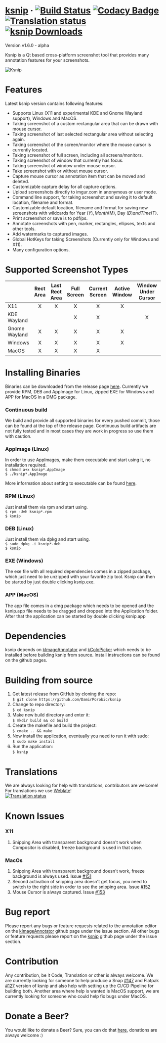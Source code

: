 # [ksnip](http://ksnip.org/) &middot; [![Build Status](https://travis-ci.org/DamirPorobic/ksnip.svg?branch=master)](https://travis-ci.org/DamirPorobic/ksnip) [![Codacy Badge](https://api.codacy.com/project/badge/Grade/94558bfc42d1466fae691a646cfe3f09)](https://www.codacy.com/app/DamirPorobic/ksnip?utm_source=github.com&amp;utm_medium=referral&amp;utm_content=DamirPorobic/ksnip&amp;utm_campaign=Badge_Grade) [![Translation status](https://hosted.weblate.org/widgets/ksnip/-/translations/svg-badge.svg)](https://hosted.weblate.org/engage/ksnip/?utm_source=widget) [![ksnip Downloads](https://img.shields.io/github/downloads/damirporobic/ksnip/total.svg)](https://github.com/damirporobic/ksnip/releases)


Version v1.6.0 - alpha

Ksnip is a Qt based cross-platform screenshot tool that provides many annotation features 
for your screenshots.

![Ksnip](https://i.imgur.com/TsDWwXC.png "Ksnip with annotations")


# Features
Latest ksnip version contains following features:
* Supports Linux (X11 and experimental KDE and Gnome Wayland support), Windows and MacOS.
* Taking screenshot of a custom rectangular area that can be drawn with mouse cursor.
* Taking screenshot of last selected rectangular area without selecting again.
* Taking screenshot of the screen/monitor where the mouse cursor is currently located.
* Taking screenshot of full screen, including all screens/monitors.
* Taking screenshot of window that currently has focus.
* Taking screenshot of window under mouse cursor.
* Take screenshot with or without mouse cursor.
* Capture mouse cursor as annotation item that can be moved and deleted.
* Customizable capture delay for all capture options.
* Upload screenshots directly to imgur.com in anonymous or user mode.
* Command line support, for taking screenshot and saving it to default location, filename and format.
* Customizable default location, filename and format for saving new screenshots with wildcards for Year ($Y), Month ($M), Day ($D) and Time ($T).
* Print screenshot or save is to pdf/ps.
* Annotate screenshots with pen, marker, rectangles, ellipses, texts and other tools.
* Add watermarks to captured images.
* Global HotKeys for taking Screenshots (Currently only for Windows and X11).
* Many configuration options.


# Supported Screenshot Types
|              | Rect Area | Last Rect Area | Full Screen | Current Screen | Active Window | Window Under Cursor | Without Mouse Cursor |
| -------------|:---------:|:--------------:|:-----------:|:--------------:|:-------------:|:-------------------:|:--------------------:|
| X11          | X         | X              | X           | X              | X             |                     | X                    |
| KDE Wayland  |           |                | X           | X              |               | X                   |                      |
| Gnome Wayland| X         | X              | X           | X              | X             |                     | X                    |
| Windows      | X         | X              | X           | X              | X             |                     | X                    |
| MacOS        | X         | X              | X           | X              |               |                     |                      |


# Installing Binaries
Binaries can be downloaded from the release page [here](https://github.com/damirporobic/ksnip/releases). Currently we 
provide RPM, DEB and AppImage for Linux, zipped EXE for Windows and APP for MacOS in a DMG package.

### Continuous build
We build and provide all supported binaries for every pushed commit, those can be found at the top of the
release page. Continuous build artifacts are not fully tested and in most cases they are work in progress
so use them with caution.

### AppImage (Linux)
In order to use AppImages, make them executable and start using it, no installation required.  
`$ chmod a+x ksnip*.AppImage`  
`$ ./ksnip*.AppImage`

More information about setting to executable can be found [here](https://discourse.appimage.org/t/how-to-make-an-appimage-executable/80).

### RPM (Linux)
Just install them via rpm and start using.  
`$ rpm -Uvh ksnip*.rpm`  
`$ ksnip`  

### DEB (Linux)
Just install them via dpkg and start using.  
`$ sudo dpkg -i ksnip*.deb`  
`$ ksnip`  

### EXE (Windows)
The exe file with all required dependencies comes in a zipped package, which just need to be unzipped 
with your favorite zip tool. Ksnip can then be started by just double clicking ksnip.exe.

### APP (MacOS)
The app file comes in a dmg package which needs to be opened and the ksnip.app file needs to be dragged 
and dropped into the Application folder. After that the application can be started by double clicking ksnip.app


# Dependencies
ksnip depends on [kImageAnnotator](https://github.com/DamirPorobic/kImageAnnotator) and [kColoPicker](https://github.com/DamirPorobic/kColorPicker) which needs
to be installed before building ksnip from source. Install instructions can be found on the github pages.


# Building from source
1. Get latest release from GitHub by cloning the repo:  
    `$ git clone https://github.com/DamirPorobic/ksnip`  
2. Change to repo directory:  
    `$ cd ksnip`  
3. Make new build directory and enter it:  
    `$ mkdir build && cd build`  
4. Create the makefile and build the project:  
    `$ cmake .. && make`  
5. Now install the application, eventually you need to run it with sudo:  
    `$ sudo make install`  
6. Run the application:  
    `$ ksnip`  


# Translations
We are always looking for help with translations, contributors are welcome!  
For translations we use [Weblate](https://hosted.weblate.org/projects/ksnip/translations/)!  
[![Translation status](https://hosted.weblate.org/widgets/ksnip/-/translations/multi-green.svg)](https://hosted.weblate.org/engage/ksnip/?utm_source=widget)


# Known Issues

### X11
1. Snipping Area with transparent background doesn't work when Compositor is disabled, freeze background is used in that case.

### MacOs
1. Snipping Area with transparent background doesn't work, freeze background is always used. Issue [#151](https://github.com/DamirPorobic/ksnip/issues/151)
2. Second activation of snipping area doesn't get focus, you need to switch to the right side in order to see the snipping area. Issue [#152](https://github.com/DamirPorobic/ksnip/issues/152)
3. Mouse Cursor is always captured. Issue [#153](https://github.com/DamirPorobic/ksnip/issues/153)


# Bug report
Please report any bugs or feature requests related to the annotation editor on the [kImageAnnotator](https://github.com/DamirPorobic/kImageAnnotator/issues) github page under the issue section.
All other bugs or feature requests please report on the [ksnip](https://github.com/DamirPorobic/ksnip/issues) github page under the issue section.

# Contribution
Any contribution, be it Code, Translation or other is always welcome. We are currently looking for someone to help produce a Snap [#147](https://github.com/DamirPorobic/ksnip/issues/147) and Flatpak [#127](https://github.com/DamirPorobic/ksnip/issues/127) 
version of ksnip and also help with setting up the CI/CD Pipeline for building both. Another area where help is wanted is MacOS support, we are currently looking for someone who
could help fix bugs under MacOS.

# Donate a Beer?
You would like to donate a Beer? Sure, you can do that [here](https://paypal.com/paypalme2/damirporobic), donations are always welcome :)
